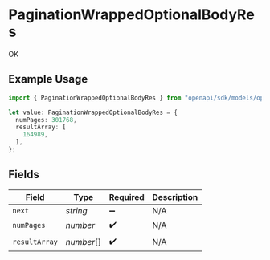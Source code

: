 # PaginationWrappedOptionalBodyRes

OK

## Example Usage

```typescript
import { PaginationWrappedOptionalBodyRes } from "openapi/sdk/models/operations";

let value: PaginationWrappedOptionalBodyRes = {
  numPages: 301768,
  resultArray: [
    164989,
  ],
};
```

## Fields

| Field              | Type               | Required           | Description        |
| ------------------ | ------------------ | ------------------ | ------------------ |
| `next`             | *string*           | :heavy_minus_sign: | N/A                |
| `numPages`         | *number*           | :heavy_check_mark: | N/A                |
| `resultArray`      | *number*[]         | :heavy_check_mark: | N/A                |